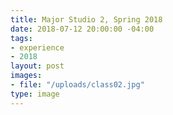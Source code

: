 ```yaml
---
title: Major Studio 2, Spring 2018
date: 2018-07-12 20:00:00 -04:00
tags:
- experience
- 2018
layout: post
images:
- file: "/uploads/class02.jpg"
type: image
---
```

